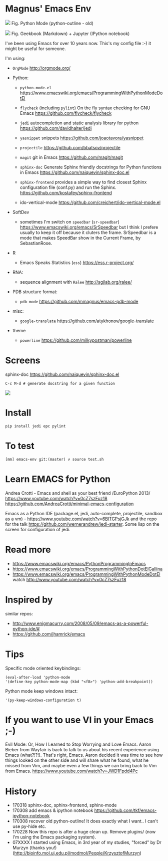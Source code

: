 # Magnus' Emacs Env

![](screenshot.png)
Fig. Python Mode (python-outline - old)

![](screenshot2.png)
Fig. Geekbook (Markdown) + Jupyter (IPython notebook)

I've been using Emacs for over 10 years now. This's my config file :-) it might be useful for someone.

I'm using:

- `OrgMode` <http://orgmode.org/>
- Python:
  - ``python-mode.el`` <https://www.emacswiki.org/emacs/ProgrammingWithPythonModeDotEl>

            
        
  - ``flycheck`` (including ``pylint``) On the fly syntax checking for GNU Emacs <https://github.com/flycheck/flycheck>
  - ``jedi`` autocompletion and static analysis library for python <https://github.com/davidhalter/jedi>
  - ``yasnippet`` snippets <https://github.com/joaotavora/yasnippet>
  - ``projectile`` <https://github.com/bbatsov/projectile>
  - ``magit`` git in Emacs <https://github.com/magit/magit>
  - ``sphinx-doc`` Generate Sphinx friendly docstrings for Python functions in Emacs  <https://github.com/naiquevin/sphinx-doc.el>
  - ``sphinx-frontend`` provides a simple way to find closest Sphinx configuration file (conf.py) and run the Sphinx. <https://github.com/kostafey/sphinx-frontend>
  - ido-vertical-mode <https://github.com/creichert/ido-vertical-mode.el>
  
- SoftDev
	- sometimes I'm switch on ``speedbar`` (``sr-speedbar``) <https://www.emacswiki.org/emacs/SrSpeedbar> but I think I prefere usually to keep it off because it cluters the frame.	SrSpeedbar is a mode that makes SpeedBar show in the Current Frame, by SebastianRose.
- R
  - Emacs Speaks Statistics (``ess``) <https://ess.r-project.org/>
- RNA:
  - sequence alignment with ``Ralee`` <http://sgjlab.org/ralee/>
- PDB structure format:
  - `pdb-mode` <https://github.com/mmagnus/emacs-pdb-mode>
- misc:
  - `google-translate` <https://github.com/atykhonov/google-translate>
- theme
  - `powerline` <https://github.com/milkypostman/powerline>

# Screens
sphinx-doc <https://github.com/naiquevin/sphinx-doc.el>

	C-c M-d # generate docstring for a given function
	
![](docs/pngs/EoN45lmSXj.gif)

# Install

    pip install jedi epc pylint 

# To test

    [mm] emacs-env git:(master) ✗ source test.sh

# Learn EMACS for Python

Andrea Crotti - Emacs and shell as your best friend /EuroPython 2013/ https://www.youtube.com/watch?v=0cZ7szFuz18 https://github.com/AndreaCrotti/minimal-emacs-configuration

Emacs as a Python IDE (package.el, jedi, auto-complete, projectile, sandbox as a vm) - https://www.youtube.com/watch?v=6BlTGPsjGJk and the repo for the talk <https://github.com/wernerandrew/jedi-starter>. Some lisp on the screen for configuration of jedi.

# Read more
- https://www.emacswiki.org/emacs/PythonProgrammingInEmacs
- https://www.emacswiki.org/emacs/ProgrammingWithPythonDotElGallina
- https://www.emacswiki.org/emacs/ProgrammingWithPythonModeDotEl watch http://www.youtube.com/watch?v=0cZ7szFuz18

# Inspired by
similar repos:

- http://www.enigmacurry.com/2008/05/09/emacs-as-a-powerful-python-ide/# 
- https://github.com/jhamrick/emacs

# Tips

Specific mode oriented keybindings:

	(eval-after-load 'python-mode
	'(define-key python-mode-map (kbd "<f8>") 'python-add-breakpoint))

Python mode keep windows intact: 

    '(py-keep-windows-configuration t)

# If you want to use VI in your Emacs ;-)

Evil Mode: Or, How I Learned to Stop Worrying and Love Emacs. Aaron Bieber from Wayfair is back to talk to us about his recent experience using Emacs (what?!?!). That's right, Emacs. Aaron decided it was time to see how things looked on the other side and will share what he found, what he missed from Vim, and maybe even a few things we can bring back to Vim from Emacs. <https://www.youtube.com/watch?v=JWD1Fpdd4Pc>

# History

- 170318 sphinx-doc, sphinx-frontend, sphinx-mode
- 170308 add emacs & ipython notebook https://github.com/tkf/emacs-ipython-notebook
- 170308 recover old python-outline! It does exactly what I want.. I can't use py-hide etc.
- 170228  Now this repo is after a huge clean up. Remove plugins/ (now I'm using the Emacs packaging system).
- 07XXXX I started using Emacs, in 3rd year of my studies, "forced" by Dr Murzyn (thanks you!) (http://bioinfo.mol.uj.edu.pl/modmol/People/KrzysztofMurzyn)

